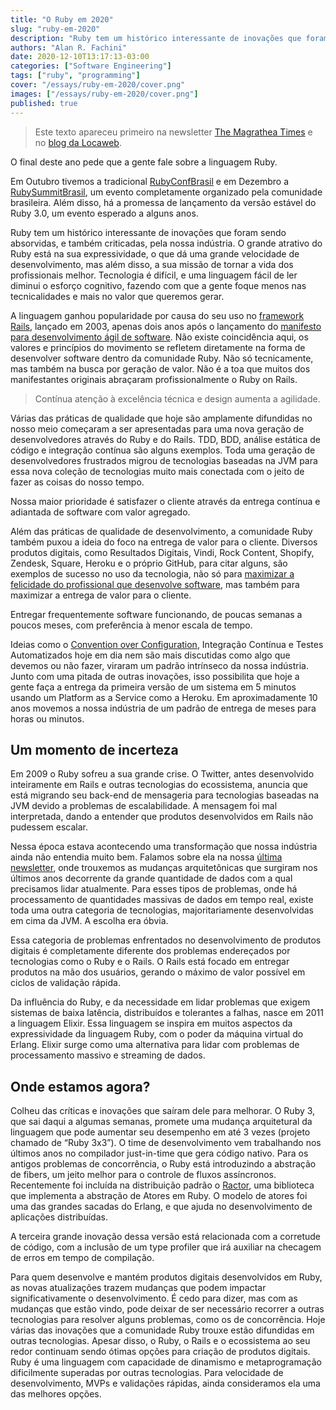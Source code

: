 ```yaml
---
title: "O Ruby em 2020"
slug: "ruby-em-2020"
description: "Ruby tem um histórico interessante de inovações que foram sendo absorvidas, e também criticadas, pela nossa indústria. Neste artigo falamos sobre o estado atual da linguagem de programação por trás do Ruby on Rails e sua comunidade."
authors: "Alan R. Fachini"
date: 2020-12-10T13:17:13-03:00
categories: ["Software Engineering"]
tags: ["ruby", "programming"]
cover: "/essays/ruby-em-2020/cover.png"
images: ["/essays/ruby-em-2020/cover.png"]
published: true
---
```


> Este texto apareceu primeiro na newsletter [The Magrathea Times](http://bit.ly/themagtim) e no [blog da Locaweb](https://blog.locaweb.com.br/desenvolvedores/ruby-3-0-o-que-sabemos-ate-agora/).

O final deste ano pede que a gente fale sobre a linguagem Ruby.

Em Outubro tivemos a tradicional [RubyConfBrasil](https://online.rubyconf.com.br/) e em Dezembro a [RubySummitBrasil](https://ruby.com.br/), um evento completamente organizado pela comunidade brasileira. Além disso, há a promessa de lançamento da versão estável do Ruby 3.0, um evento esperado a alguns anos.

Ruby tem um histórico interessante de inovações que foram sendo absorvidas, e também criticadas, pela nossa indústria. O grande atrativo do Ruby está na sua expressividade, o que dá uma grande velocidade de desenvolvimento, mas além disso, a sua missão de tornar a vida dos profissionais melhor. Tecnologia é difícil, e uma linguagem fácil de ler diminui o esforço cognitivo, fazendo com que a gente foque menos nas tecnicalidades e mais no valor que queremos gerar.

A linguagem ganhou popularidade por causa do seu uso no [framework Rails](https://rubyonrails.org/), lançado em 2003, apenas dois anos após o lançamento do [manifesto para desenvolvimento ágil de software](https://agilemanifesto.org/iso/ptbr/principles.html). Não existe coincidência aqui, os valores e princípios do movimento se refletem diretamente na forma de desenvolver software dentro da comunidade Ruby. Não só tecnicamente, mas também na busca por geração de valor. Não é a toa que muitos dos manifestantes originais abraçaram profissionalmente o Ruby on Rails.

> Contínua atenção à excelência técnica e design aumenta a agilidade.

Várias das práticas de qualidade que hoje são amplamente difundidas no nosso meio começaram a ser apresentadas para uma nova geração de desenvolvedores através do Ruby e do Rails. TDD, BDD, análise estática de código e integração contínua são alguns exemplos. Toda uma geração de desenvolvedores frustrados migrou de tecnologias baseadas na JVM para essa nova coleção de tecnologias muito mais conectada com o jeito de fazer as coisas do nosso tempo.

Nossa maior prioridade é satisfazer o cliente através da entrega contínua e adiantada de software com valor agregado.

Além das práticas de qualidade de desenvolvimento, a comunidade Ruby também puxou a ideia do foco na entrega de valor para o cliente. Diversos produtos digitais, como Resultados Digitais, Vindi, Rock Content, Shopify, Zendesk, Square, Heroku e o próprio GitHub, para citar alguns, são exemplos de sucesso no uso da tecnologia, não só para [maximizar a felicidade do profissional que desenvolve software](https://rubyonrails.org/doctrine/#optimize-for-programmer-happiness), mas também para maximizar a entrega de valor para o cliente.

Entregar frequentemente software funcionando, de poucas semanas a poucos meses, com preferência à menor escala de tempo.

Ideias como o [Convention over Configuration](https://rubyonrails.org/doctrine/#convention-over-configuration), Integração Contínua e Testes Automatizados hoje em dia nem são mais discutidas como algo que devemos ou não fazer, viraram um padrão intrínseco da nossa indústria. Junto com uma pitada de outras inovações, isso possibilita que hoje a gente faça a entrega da primeira versão de um sistema em 5 minutos usando um Platform as a Service como a Heroku. Em aproximadamente 10 anos movemos a nossa indústria de um padrão de entrega de meses para horas ou minutos.

## Um momento de incerteza

Em 2009 o Ruby sofreu a sua grande crise. O Twitter, antes desenvolvido inteiramente em Rails e outras tecnologias do ecossistema, anuncia que está migrando seu back-end de mensageria para tecnologias baseadas na JVM devido a problemas de escalabilidade. A mensagem foi mal interpretada, dando a entender que produtos desenvolvidos em Rails não pudessem escalar.

Nessa época estava acontecendo uma transformação que nossa indústria ainda não entendia muito bem. Falamos sobre ela na nossa [última newsletter](https://mailchi.mp/magrathealabs/the-magrathea-times-09?utm_source=medium&utm_medium=blogpost&utm_campaign=convite), onde trouxemos as mudanças arquitetônicas que surgiram nos últimos anos decorrente da grande quantidade de dados com a qual precisamos lidar atualmente. Para esses tipos de problemas, onde há processamento de quantidades massivas de dados em tempo real, existe toda uma outra categoria de tecnologias, majoritariamente desenvolvidas em cima da JVM. A escolha era óbvia.

Essa categoria de problemas enfrentados no desenvolvimento de produtos digitais é completamente diferente dos problemas endereçados por tecnologias como o Ruby e o Rails. O Rails está focado em entregar produtos na mão dos usuários, gerando o máximo de valor possível em ciclos de validação rápida.

Da influência do Ruby, e da necessidade em lidar problemas que exigem sistemas de baixa latência, distribuídos e tolerantes a falhas, nasce em 2011 a linguagem Elixir. Essa linguagem se inspira em muitos aspectos da expressividade da linguagem Ruby, com o poder da máquina virtual do Erlang. Elixir surge como uma alternativa para lidar com problemas de processamento massivo e streaming de dados.

## Onde estamos agora?

Colheu das críticas e inovações que saíram dele para melhorar. O Ruby 3, que sai daqui a algumas semanas, promete uma mudança arquitetural da linguagem que pode aumentar seu desempenho em até 3 vezes (projeto chamado de “Ruby 3x3”). O time de desenvolvimento vem trabalhando nos últimos anos no compilador just-in-time que gera código nativo.
Para os antigos problemas de concorrência, o Ruby está introduzindo a abstração de fibers, um jeito melhor para o controle de fluxos assíncronos. Recentemente foi incluída na distribuição padrão o [Ractor](https://github.com/ruby/ruby/blob/master/doc/ractor.md), uma biblioteca que implementa a abstração de Atores em Ruby. O modelo de atores foi uma das grandes sacadas do Erlang, e que ajuda no desenvolvimento de aplicações distribuídas.

A terceira grande inovação dessa versão está relacionada com a corretude de código, com a inclusão de um type profiler que irá auxiliar na checagem de erros em tempo de compilação.

Para quem desenvolve e mantém produtos digitais desenvolvidos em Ruby, as novas atualizações trazem mudanças que podem impactar significativamente o desenvolvimento. É cedo para dizer, mas com as mudanças que estão vindo, pode deixar de ser necessário recorrer a outras tecnologias para resolver alguns problemas, como os de concorrência.
Hoje várias das inovações que a comunidade Ruby trouxe estão difundidas em outras tecnologias. Apesar disso, o Ruby, o Rails e o ecossistema ao seu redor continuam sendo ótimas opções para criação de produtos digitais. Ruby é uma linguagem com capacidade de dinamismo e metaprogramação dificilmente superadas por outras tecnologias. Para velocidade de desenvolvimento, MVPs e validações rápidas, ainda consideramos ela uma das melhores opções.

